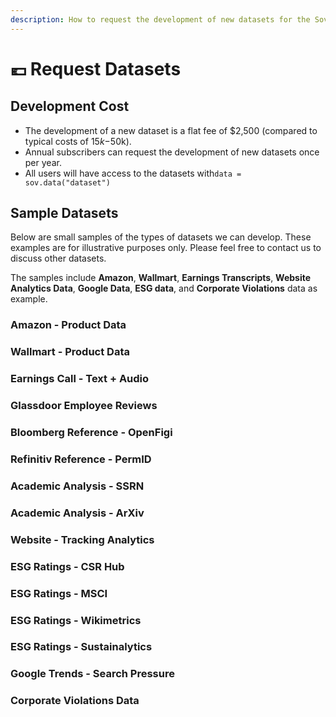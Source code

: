 ```yaml
---
description: How to request the development of new datasets for the SovAI SDK.
---
```


# 💶 Request Datasets

## Development Cost

* The development of a new dataset is a flat fee of $2,500 (compared to typical costs of $15k-$50k).
* Annual subscribers can request the development of new datasets once per year.
* All users will have access to the datasets with`data = sov.data("dataset")`

## Sample Datasets

Below are small samples of the types of datasets we can develop. These examples are for illustrative purposes only. Please feel free to contact us to discuss other datasets.

The samples include **Amazon**, **Wallmart**, **Earnings Transcripts**, **Website Analytics Data**, **Google Data**, **ESG data**, and **Corporate Violations** data as example.

### Amazon - Product Data

### Wallmart - Product Data

### Earnings Call - Text + Audio

### **Glassdoor Employee Reviews**

### Bloomberg Reference - OpenFigi

### Refinitiv Reference - PermID

### Academic Analysis - SSRN

### Academic Analysis - ArXiv

### Website - Tracking Analytics

### ESG Ratings - CSR Hub

### ESG Ratings - MSCI

### ESG Ratings - Wikimetrics

### ESG Ratings - Sustainalytics

### Google Trends - Search Pressure

### Corporate Violations Data
